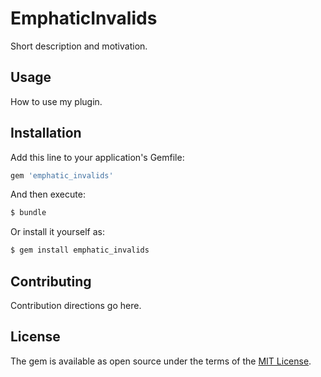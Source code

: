 # EmphaticInvalids
Short description and motivation.

## Usage
How to use my plugin.

## Installation
Add this line to your application's Gemfile:

```ruby
gem 'emphatic_invalids'
```

And then execute:
```bash
$ bundle
```

Or install it yourself as:
```bash
$ gem install emphatic_invalids
```

## Contributing
Contribution directions go here.

## License
The gem is available as open source under the terms of the [MIT License](http://opensource.org/licenses/MIT).
